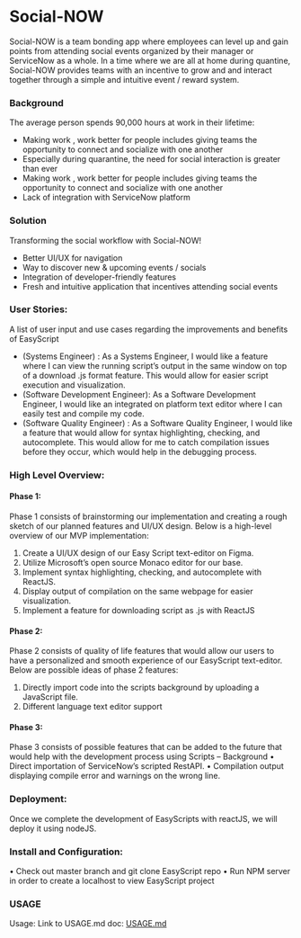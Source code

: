 # Social-NOW

Social-NOW is a team bonding app where employees can level up and gain points from attending social events
organized by their manager or ServiceNow as a whole. In a time where we are all at home during quantine, Social-NOW
provides teams with an incentive to grow and and interact together through a simple and intuitive event / reward system.

### Background
The average person spends 90,000 hours at work in their lifetime:
*	Making work , work better for people includes giving teams the opportunity to connect and socialize with one another
*	Especially during quarantine, the need for social interaction is greater than ever
*   Making work , work better for people includes giving teams the opportunity to connect and socialize with one another
*	Lack of integration with ServiceNow platform  

### Solution 
Transforming the social workflow with Social-NOW!	 
*	Better UI/UX for navigation 
*	Way to discover new & upcoming events / socials
*	Integration of developer-friendly features 
*	Fresh and intuitive application that incentives attending social events


### User Stories:

A list of user input and use cases regarding the improvements and benefits of EasyScript
*	(Systems Engineer) : As a Systems Engineer, I would like a feature where I can view the running script’s output in the same window on top of a download .js format feature. This would allow for easier script execution and visualization. 
* (Software Development Engineer): As a Software Development Engineer, I would like an integrated on platform text editor where I can easily test and compile my code.
*	(Software Quality Engineer) : As a Software Quality Engineer, I would like a feature that would allow for syntax highlighting, checking, and autocomplete. This would allow for me to catch compilation issues before they occur, which would help in the debugging process. 

### High Level Overview:
 
#### Phase 1:
Phase 1 consists of brainstorming our implementation and creating a rough sketch of our planned features and UI/UX design. Below is a high-level overview of our MVP implementation:
1.	Create a UI/UX design of our Easy Script text-editor on Figma. 
2.	Utilize Microsoft’s open source Monaco editor for our base.
3.	Implement syntax highlighting, checking, and autocomplete with ReactJS. 
4.	Display output of compilation on the same webpage for easier visualization. 
5.	Implement a feature for downloading script as .js with ReactJS

#### Phase 2: 
Phase 2 consists of quality of life features that would allow our users to have a personalized and smooth experience of our EasyScript text-editor.
Below are possible ideas of phase 2 features:
1.	Directly import code into the scripts background by uploading a JavaScript file.
2.	Different language text editor support 

#### Phase 3:
Phase 3 consists of possible features that can be added to the future that would help with the development process using Scripts – Background
•	Direct importation of ServiceNow’s scripted RestAPI.
•	Compilation output displaying compile error and warnings on the wrong line.

### Deployment:
Once we complete the development of EasyScripts with reactJS, we will deploy it using nodeJS.

### Install and Configuration:  
•	Check out master branch and git clone EasyScript repo
•	Run NPM server in order to create a localhost to view EasyScript project
 
### USAGE
Usage: Link to USAGE.md doc: [USAGE.md](./USAGE.md) 

